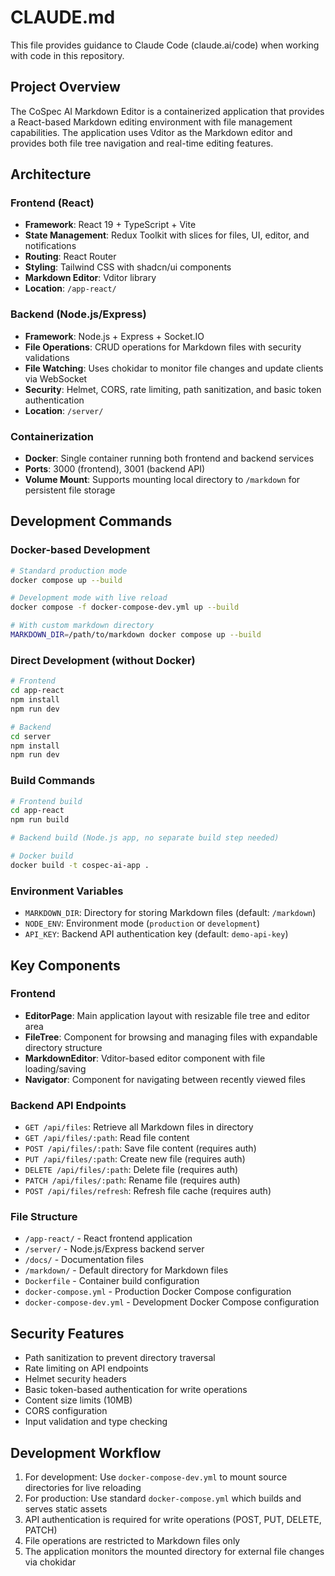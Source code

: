 # CLAUDE.md

This file provides guidance to Claude Code (claude.ai/code) when working with code in this repository.

## Project Overview

The CoSpec AI Markdown Editor is a containerized application that provides a React-based Markdown editing environment with file management capabilities. The application uses Vditor as the Markdown editor and provides both file tree navigation and real-time editing features.

## Architecture

### Frontend (React)
- **Framework**: React 19 + TypeScript + Vite
- **State Management**: Redux Toolkit with slices for files, UI, editor, and notifications
- **Routing**: React Router
- **Styling**: Tailwind CSS with shadcn/ui components
- **Markdown Editor**: Vditor library
- **Location**: `/app-react/`

### Backend (Node.js/Express)
- **Framework**: Node.js + Express + Socket.IO
- **File Operations**: CRUD operations for Markdown files with security validations
- **File Watching**: Uses chokidar to monitor file changes and update clients via WebSocket
- **Security**: Helmet, CORS, rate limiting, path sanitization, and basic token authentication
- **Location**: `/server/`

### Containerization
- **Docker**: Single container running both frontend and backend services
- **Ports**: 3000 (frontend), 3001 (backend API)
- **Volume Mount**: Supports mounting local directory to `/markdown` for persistent file storage

## Development Commands

### Docker-based Development
```bash
# Standard production mode
docker compose up --build

# Development mode with live reload
docker compose -f docker-compose-dev.yml up --build

# With custom markdown directory
MARKDOWN_DIR=/path/to/markdown docker compose up --build
```

### Direct Development (without Docker)
```bash
# Frontend
cd app-react
npm install
npm run dev

# Backend
cd server
npm install
npm run dev
```

### Build Commands
```bash
# Frontend build
cd app-react
npm run build

# Backend build (Node.js app, no separate build step needed)

# Docker build
docker build -t cospec-ai-app .
```

### Environment Variables
- `MARKDOWN_DIR`: Directory for storing Markdown files (default: `/markdown`)
- `NODE_ENV`: Environment mode (`production` or `development`)
- `API_KEY`: Backend API authentication key (default: `demo-api-key`)

## Key Components

### Frontend
- **EditorPage**: Main application layout with resizable file tree and editor area
- **FileTree**: Component for browsing and managing files with expandable directory structure
- **MarkdownEditor**: Vditor-based editor component with file loading/saving
- **Navigator**: Component for navigating between recently viewed files

### Backend API Endpoints
- `GET /api/files`: Retrieve all Markdown files in directory
- `GET /api/files/:path`: Read file content
- `POST /api/files/:path`: Save file content (requires auth)
- `PUT /api/files/:path`: Create new file (requires auth)
- `DELETE /api/files/:path`: Delete file (requires auth)
- `PATCH /api/files/:path`: Rename file (requires auth)
- `POST /api/files/refresh`: Refresh file cache (requires auth)

### File Structure
- `/app-react/` - React frontend application
- `/server/` - Node.js/Express backend server
- `/docs/` - Documentation files
- `/markdown/` - Default directory for Markdown files
- `Dockerfile` - Container build configuration
- `docker-compose.yml` - Production Docker Compose configuration
- `docker-compose-dev.yml` - Development Docker Compose configuration

## Security Features
- Path sanitization to prevent directory traversal
- Rate limiting on API endpoints
- Helmet security headers
- Basic token-based authentication for write operations
- Content size limits (10MB)
- CORS configuration
- Input validation and type checking

## Development Workflow
1. For development: Use `docker-compose-dev.yml` to mount source directories for live reloading
2. For production: Use standard `docker-compose.yml` which builds and serves static assets
3. API authentication is required for write operations (POST, PUT, DELETE, PATCH)
4. File operations are restricted to Markdown files only
5. The application monitors the mounted directory for external file changes via chokidar